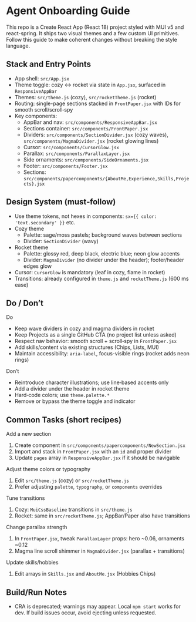 # Agent Onboarding Guide

This repo is a Create React App (React 18) project styled with MUI v5 and react-spring. It ships two visual themes and a few custom UI primitives. Follow this guide to make coherent changes without breaking the style language.

## Stack and Entry Points
- App shell: `src/App.jsx`
- Theme toggle: cozy ↔ rocket via state in `App.jsx`, surfaced in `ResponsiveAppBar`
- Themes: `src/theme.js` (cozy), `src/rocketTheme.js` (rocket)
- Routing: single-page sections stacked in `FrontPaper.jsx` with IDs for smooth scroll/scroll‑spy
- Key components:
  - AppBar and nav: `src/components/ResponsiveAppBar.jsx`
  - Sections container: `src/components/FrontPaper.jsx`
  - Dividers: `src/components/SectionDivider.jsx` (cozy waves), `src/components/MagmaDivider.jsx` (rocket glowing lines)
  - Cursor: `src/components/CursorGlow.jsx`
  - Parallax: `src/components/ParallaxLayer.jsx`
  - Side ornaments: `src/components/SideOrnaments.jsx`
  - Footer: `src/components/Footer.jsx`
  - Sections: `src/components/papercomponents/{AboutMe,Experience,Skills,Projects}.jsx`

## Design System (must‑follow)
- Use theme tokens, not hexes in components: `sx={{ color: 'text.secondary' }}` etc.
- Cozy theme
  - Palette: sage/moss pastels; background waves between sections
  - Divider: `SectionDivider` (wavy)
- Rocket theme
  - Palette: glossy red, deep black, electric blue; neon glow accents
  - Divider: `MagmaDivider` (no divider under the header); footer/header edges glow
- Cursor: `CursorGlow` is mandatory (leaf in cozy, flame in rocket)
- Transitions: already configured in `theme.js` and `rocketTheme.js` (600 ms ease)

## Do / Don’t
Do
- Keep wave dividers in cozy and magma dividers in rocket
- Keep Projects as a single GitHub CTA (no project list unless asked)
- Respect nav behavior: smooth scroll + scroll‑spy in `FrontPaper.jsx`
- Add skills/content via existing structures (Chips, Lists, MUI)
- Maintain accessibility: `aria-label`, focus-visible rings (rocket adds neon rings)

Don’t
- Reintroduce character illustrations; use line‑based accents only
- Add a divider under the header in rocket theme
- Hard‑code colors; use `theme.palette.*`
- Remove or bypass the theme toggle and indicator

## Common Tasks (short recipes)
Add a new section
1) Create component in `src/components/papercomponents/NewSection.jsx`
2) Import and stack in `FrontPaper.jsx` with an `id` and proper divider
3) Update `pages` array in `ResponsiveAppBar.jsx` if it should be navigable

Adjust theme colors or typography
1) Edit `src/theme.js` (cozy) or `src/rocketTheme.js`
2) Prefer adjusting `palette`, `typography`, or `components` overrides

Tune transitions
1) Cozy: `MuiCssBaseline` transitions in `src/theme.js`
2) Rocket: same in `src/rocketTheme.js`; AppBar/Paper also have transitions

Change parallax strength
1) In `FrontPaper.jsx`, tweak `ParallaxLayer` props: hero ~0.06, ornaments ~0.12
2) Magma line scroll shimmer in `MagmaDivider.jsx` (parallax + transitions)

Update skills/hobbies
1) Edit arrays in `Skills.jsx` and `AboutMe.jsx` (Hobbies Chips)

## Build/Run Notes
- CRA is deprecated; warnings may appear. Local `npm start` works for dev. If build issues occur, avoid ejecting unless requested.

